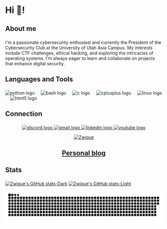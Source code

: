 <h1 align="left">Hi 👋!</h1>

###

<h2 align="left">About me</h2>

###

<p align="left">I'm a passionate cybersecurity enthusiast and currently the President of the Cybersecurity Club at the University of Utah Asia Campus. My interests include CTF challenges, ethical hacking, and exploring the intricacies of operating systems. I'm always eager to learn and collaborate on projects that enhance digital security.</p>

###

<h2 align="left">Languages and Tools</h2>

###

<div align="left">
  <img src="https://cdn.jsdelivr.net/gh/devicons/devicon/icons/python/python-original.svg" height="40" alt="python logo"  />
  <img width="12" />
  <img src="https://cdn.jsdelivr.net/gh/devicons/devicon/icons/bash/bash-original.svg" height="40" alt="bash logo"  />
  <img width="12" />
  <img src="https://cdn.jsdelivr.net/gh/devicons/devicon/icons/c/c-original.svg" height="40" alt="c logo"  />
  <img width="12" />
  <img src="https://cdn.jsdelivr.net/gh/devicons/devicon/icons/cplusplus/cplusplus-original.svg" height="40" alt="cplusplus logo"  />
  <img width="12" />
  <img src="https://cdn.jsdelivr.net/gh/devicons/devicon/icons/linux/linux-original.svg" height="40" alt="linux logo"  />
  <img width="12" />
  <img src="https://cdn.jsdelivr.net/gh/devicons/devicon/icons/html5/html5-original.svg" height="40" alt="html5 logo"  />
</div>

###

<h2 align="left">Connection</h2>

###

<div align="center">
  <a href="https://discord.com/users/947505557844135977" target="_blank">
    <img src="https://img.shields.io/static/v1?message=Discord&logo=discord&label=&color=7289DA&logoColor=white&labelColor=&style=for-the-badge" height="35" alt="discord logo" target="_blank" />
  </a>
  <a href="mailto:zwique.gn@gmail.com" target="_blank">
    <img src="https://img.shields.io/static/v1?message=Gmail&logo=gmail&label=&color=D14836&logoColor=white&labelColor=&style=for-the-badge" height="35" alt="gmail logo" target="_blank" />
  </a>
  <a href="https://www.linkedin.com/in/erdembileg-ariunbold-294439286/" target="_blank">
    <img src="https://img.shields.io/static/v1?message=LinkedIn&logo=linkedin&label=&color=0077B5&logoColor=white&labelColor=&style=for-the-badge" height="35" alt="linkedin logo" target="_blank" />
  </a>
  <a href="https://www.youtube.com/@Zwique" target="_blank">
    <img src="https://img.shields.io/static/v1?message=Youtube&logo=youtube&label=&color=FF0000&logoColor=white&labelColor=&style=for-the-badge" height="35" alt="youtube logo" target="_blank" />
  </a>
  
  [ ![Zwique](https://www.hackthebox.eu/badge/image/915327)](https://app.hackthebox.com/users/915327)
</div>

###

<div align="center">
  <h2><a href="https://zwique.gitbook.io" target="_blank" > Personal blog </a></h2>
</div>

###

<h2 align="left">Stats</h2>

###

[![Zwique's GitHub stats-Dark](https://github-readme-stats.vercel.app/api?username=Zwique&show_icons=true&theme=dark#gh-dark-mode-only)](https://github.com/anuraghazra/github-readme-stats#gh-dark-mode-only)
[![Zwique's GitHub stats-Light](https://github-readme-stats.vercel.app/api?username=Zwique&show_icons=true&theme=default#gh-light-mode-only)](https://github.com/anuraghazra/github-readme-stats#gh-light-mode-only)

<picture>
  <source media="(prefers-color-scheme: dark)" srcset="github-snake.svg" />
  <img alt="github-snake" src="github-snake.svg" />
</picture>
